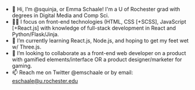 - 👋 Hi, I’m @squinja, or Emma Schaale! I'm a U of Rochester grad with degrees in Digital Media and Comp Sci.
- 👨‍💻 I focus on front-end technologies (HTML, CSS [+SCSS], JavaScript [+React.js] with knowledge of full-stack development in React and Python/Flask/Jinja.
- 🌱 I’m currently learning React.js, Node.js, and hoping to get my feet wet w/ Three.js.
- 💞️ I’m looking to collaborate as a front-end web developer on a product with gamified elements/interface OR a product designer/marketer for gaming.
- 📫 Reach me on Twitter @emschaale or by email: eschaale@u.rochester.edu

<!---
squinja/squinja is a ✨ special ✨ repository because its `README.md` (this file) appears on your GitHub profile.
You can click the Preview link to take a look at your changes.
--->
